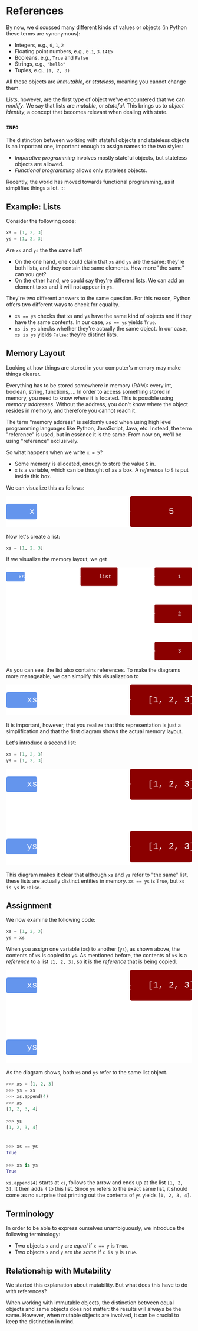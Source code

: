 # References

By now, we discussed many different kinds of values or objects (in Python these terms are synonymous):

* Integers, e.g., `0`, `1`, `2`
* Floating point numbers, e.g., `0.1`, `3.1415`
* Booleans, e.g., `True` and `False`
* Strings, e.g., `"hello"`
* Tuples, e.g., `(1, 2, 3)`

All these objects are *immutable*, or *stateless*, meaning you cannot change them.

Lists, however, are the first type of object we've encountered that we can *modify*.
We say that lists are *mutable*, or *stateful*.
This brings us to *object identity*, a concept that becomes relevant when dealing with state.

### `INFO`
The distinction between working with stateful objects and stateless objects is an important one, important enough to assign names to the two styles:

* *Imperative programming* involves mostly stateful objects, but stateless objects are allowed.
* *Functional programming* allows only stateless objects.

Recently, the world has moved towards functional programming, as it simplifies things a lot.
:::

## Example: Lists

Consider the following code:


```python
xs = [1, 2, 3]
ys = [1, 2, 3]
```

 Are `xs` and `ys` the the same list?

* On the one hand, one could claim that `xs` and `ys` are the same: they're both lists, and they contain the same elements.
  How more "the same" can you get?
* On the other hand, we could say they're different lists.
  We can add an element to `xs` and it will not appear in `ys`.

They're two different answers to the same question.
For this reason, Python offers two different ways to check for equality.

* `xs == ys` checks that `xs` and `ys` have the same kind of objects and if they have the same contents.
  In our case, `xs == ys` yields `True`.
* `xs is ys` checks whether they're actually the same object.
  In our case, `xs is ys` yields `False`: they're distinct lists.

## Memory Layout

Looking at how things are stored in your computer's memory may make things clearer.

Everything has to be stored somewhere in memory (RAM): every int, boolean, string, functions, ...
In order to access something stored in memory, you need to know *where* it is located.
This is possible using *memory addresses*.
Without the address, you don't know where the object resides in memory, and therefore you cannot reach it.

The term "memory address" is seldomly used when using high level programming languages like Python, JavaScript, Java, etc.
Instead, the term "reference" is used, but in essence it is the same.
From now on, we'll be using "reference" exclusively.

So what happens when we write `x = 5`?

* Some memory is allocated, enough to store the value `5` in.
* `x` is a variable, which can be thought of as a box.
  A *reference* to `5` is put inside this box.

We can visualize this as follows:

![Two lists in memory](image-binding.svg)


Now let's create a list:

```python
xs = [1, 2, 3]
```

If we visualize the memory layout, we get

![Two lists in memory](image-list.svg)


As you can see, the list also contains references.
To make the diagrams more manageable, we can simplify this visualization to

![Two lists in memory](image-list-simplified.svg)


It is important, however, that you realize that this representation is just a simplification and that the first diagram shows the actual memory layout.

Let's introduce a second list:


```python
xs = [1, 2, 3]
ys = [1, 2, 3]
```


![Two lists in memory](image-lists.svg)


This diagram makes it clear that although `xs` and `ys` refer to "the same" list, these lists are actually distinct entities in memory.
`xs == ys` is `True`, but `xs is ys` is `False`.

## Assignment

We now examine the following code:


```python
xs = [1, 2, 3]
ys = xs
```



When you assign one variable (`xs`) to another (`ys`), as shown above, the contents of `xs` is copied to `ys`.
As mentioned before, the contents of `xs` is a *reference* to a list `[1, 2, 3]`, so it is the *reference* that is being copied.

![Two lists in memory](image-lists2.svg)


As the diagram shows, both `xs` and `ys` refer to the same list object.


```python
>>> xs = [1, 2, 3]
>>> ys = xs
>>> xs.append(4)
>>> xs
[1, 2, 3, 4]

>>> ys
[1, 2, 3, 4]


>>> xs == ys
True

>>> xs is ys
True
```



`xs.append(4)` starts at `xs`, follows the arrow and ends up at the list `[1, 2, 3]`.
It then adds `4` to this list.
Since `ys` refers to the exact same list, it should come as no surprise that printing out the contents of `ys` yields `[1, 2, 3, 4]`.

## Terminology

In order to be able to express ourselves unambiguously, we introduce the following terminology:

* Two objects `x` and `y` are *equal* if `x == y` is `True`.
* Two objects `x` and `y` are *the same* if `x is y` is `True`.

## Relationship with Mutability

We started this explanation about mutability.
But what does this have to do with references?

When working with immutable objects, the distinction between equal objects and same objects does not matter: the results will always be the same.
However, when mutable objects are involved, it can be crucial to keep the distinction in mind.
